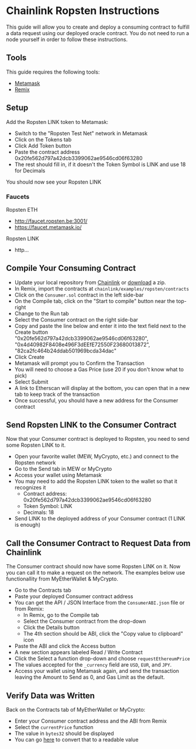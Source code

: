 # Chainlink Ropsten Instructions

This guide will allow you to create and deploy a consuming contract to fulfill a data request using our deployed oracle contract. You do not need to run a node yourself in order to follow these instructions.

## Tools

This guide requires the following tools:

- [Metamask](https://metamask.io/)
- [Remix](https://remix.ethereum.org)

## Setup

Add the Ropsten LINK token to Metamask:

- Switch to the "Ropsten Test Net" network in Metamask
- Click on the Tokens tab
- Click Add Token button
- Paste the contract address 0x20fe562d797a42dcb3399062ae9546cd06f63280
- The rest should fill in, if it doesn't the Token Symbol is LINK and use 18 for Decimals

You should now see your Ropsten LINK

### Faucets

Ropsten ETH
- http://faucet.ropsten.be:3001/
- https://faucet.metamask.io/

Ropsten LINK
- http...

## Compile Your Consuming Contract

- Update your local repository from [Chainlink](https://github.com/smartcontractkit/chainlink) or [download](https://github.com/smartcontractkit/chainlink/archive/master.zip) a zip.
- In Remix, import the contracts at `chainlink/examples/ropsten/contracts`
- Click on the `Consumer.sol` contract in the left side-bar
- On the Compile tab, click on the "Start to compile" button near the top-right
- Change to the Run tab
- Select the Consumer contract on the right side-bar
- Copy and paste the line below and enter it into the text field next to the Create button <br>
    "0x20fe562d797a42dcb3399062ae9546cd06f63280", "0x4d40982F8408e496F3dEEfE72550F23680013872", "82ca2fc464b24ddab501969bcda34dac"
- Click Create
- Metamask will prompt you to Confirm the Transaction
- You will need to choose a Gas Price (use 20 if you don't know what to pick)
- Select Submit
- A link to Etherscan will display at the bottom, you can open that in a new tab to keep track of the transaction
- Once successful, you should have a new address for the Consumer contract

## Send Ropsten LINK to the Consumer Contract

Now that your Consumer contract is deployed to Ropsten, you need to send some Ropsten LINK to it.

- Open your favorite wallet (MEW, MyCrypto, etc.) and connect to the Ropsten network
- Go to the Send tab in MEW or MyCrypto
- Access your wallet using Metamask
- You may need to add the Ropsten LINK token to the wallet so that it recognizes it
  - Contract address: 0x20fe562d797a42dcb3399062ae9546cd06f63280
  - Token Symbol: LINK
  - Decimals: 18
- Send LINK to the deployed address of your Consumer contract (1 LINK is enough)

## Call the Consumer Contract to Request Data from Chainlink

The Consumer contract should now have some Ropsten LINK on it. Now you can call it to make a request on the network. The examples below use functionallity from MyEtherWallet & MyCrypto.

- Go to the Contracts tab
- Paste your deployed Consumer contract address
- You can get the API / JSON Interface from the `ConsumerABI.json` file or from Remix:
  - In Remix, go to the Compile tab
  - Select the Consumer contract from the drop-down
  - Click the Details button
  - The 4th section should be ABI, click the "Copy value to clipboard" icon
- Paste the ABI and click the Access button
- A new section appears labeled Read / Write Contract
- Click the Select a function drop-down and choose `requestEthereumPrice`
- The values accepted for the `_currency` field are `USD`, `EUR`, and `JPY`.
- Access your wallet using Metamask again, and send the transaction leaving the Amount to Send as 0, and Gas Limit as the default.

## Verify Data was Written

Back on the Contracts tab of MyEtherWallet or MyCrypto:

- Enter your Consumer contract address and the ABI from Remix
- Select the `currentPrice` function
- The value in `bytes32` should be displayed
- You can go [here](https://www.rapidtables.com/convert/number/ascii-hex-bin-dec-converter.html) to convert that to a readable value